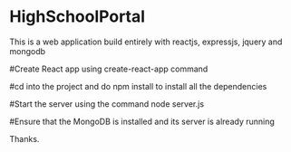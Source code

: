 # HighSchoolPortal
This is a web application build entirely with reactjs, expressjs, jquery and mongodb

#Create React app using create-react-app command

#cd into the project and do npm install to install all the dependencies

#Start the server using the command node server.js

#Ensure that the MongoDB is installed and its server is already running

Thanks.
